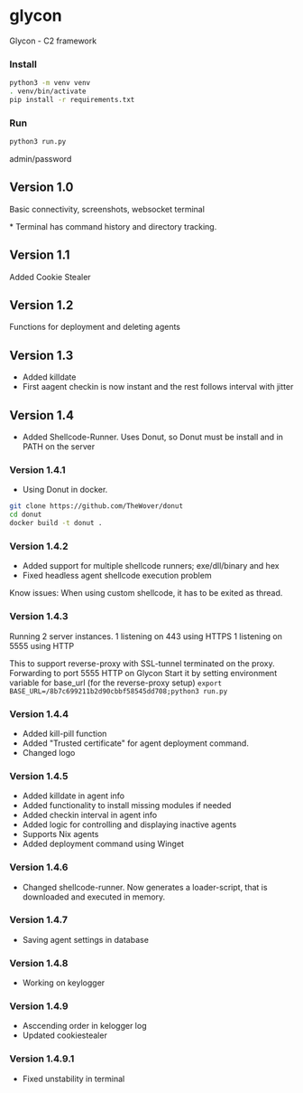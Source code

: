 # glycon
Glycon - C2 framework

### Install
```bash
python3 -m venv venv
. venv/bin/activate
pip install -r requirements.txt
```

### Run
```bash
python3 run.py
```

admin/password

## Version 1.0
<p>Basic connectivity, screenshots, websocket terminal</p>
* Terminal has command history and directory tracking. 


## Version 1.1
<p>Added Cookie Stealer</p>

## Version 1.2
<p>Functions for deployment and deleting agents</p>

## Version 1.3
* Added killdate
* First aagent checkin is now instant and the rest follows interval with jitter

## Version 1.4
* Added Shellcode-Runner. Uses Donut, so Donut must be install and in PATH on the server
### Version 1.4.1
* Using Donut in docker. 
```bash
git clone https://github.com/TheWover/donut
cd donut
docker build -t donut .
```

### Version 1.4.2
* Added support for multiple shellcode runners; exe/dll/binary and hex
* Fixed headless agent shellcode execution problem

Know issues: When using custom shellcode, it has to be exited as thread.

### Version 1.4.3
Running 2 server instances. 
1 listening on 443 using HTTPS
1 listening on 5555 using HTTP 

This to support reverse-proxy with SSL-tunnel terminated on the proxy. Forwarding to port 5555 HTTP on Glycon
Start it by setting environment variable for base_url (for the reverse-proxy setup)
```export BASE_URL=/8b7c699211b2d90cbbf58545dd708;python3 run.py```

### Version 1.4.4
* Added kill-pill function
* Added "Trusted certificate" for agent deployment command. 
* Changed logo

### Version 1.4.5
* Added killdate in agent info
* Added functionality to install missing modules if needed 
* Added checkin interval in agent info
* Added logic for controlling and displaying inactive agents
* Supports Nix agents
* Added deployment command using Winget

### Version 1.4.6
* Changed shellcode-runner. Now generates a loader-script, that is downloaded and executed in memory.

### Version 1.4.7
* Saving agent settings in database

### Version 1.4.8
* Working on keylogger

### Version 1.4.9
* Asccending order in kelogger log
* Updated cookiestealer 

### Version 1.4.9.1
* Fixed unstability in terminal
